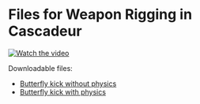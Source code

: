 # Files for Weapon Rigging in Cascadeur

[![Watch the video](https://img.youtube.com/vi/gL5pEZlV-S8/default.jpg)](https://youtu.be/gL5pEZlV-S8)

Downloadable files:
- [Butterfly kick without physics](https://github.com/arcsikex/Cascadeur_tutorial_files/blob/main/Creating%20a%20Realistic%20Butterfly%20Kick%20in%20Cascadeur/bkick.casc)
- [Butterfly kick with physics](https://github.com/arcsikex/Cascadeur_tutorial_files/blob/main/Creating%20a%20Realistic%20Butterfly%20Kick%20in%20Cascadeur/bkick_physics.casc)
